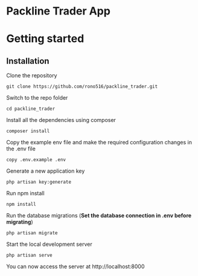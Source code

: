 # Packline Trader App

# Getting started

## Installation

Clone the repository

    git clone https://github.com/rono516/packline_trader.git

Switch to the repo folder

    cd packline_trader

Install all the dependencies using composer

    composer install

Copy the example env file and make the required configuration changes in the .env file

    copy .env.example .env

Generate a new application key

    php artisan key:generate

Run npm install

    npm install

Run the database migrations (**Set the database connection in .env before migrating**)

    php artisan migrate

Start the local development server

    php artisan serve

You can now access the server at http://localhost:8000


